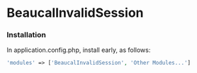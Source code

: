 # BeaucalInvalidSession

### Installation
In application.config.php, install early, as follows:

```php
'modules' => ['BeaucalInvalidSession', 'Other Modules...']
```
